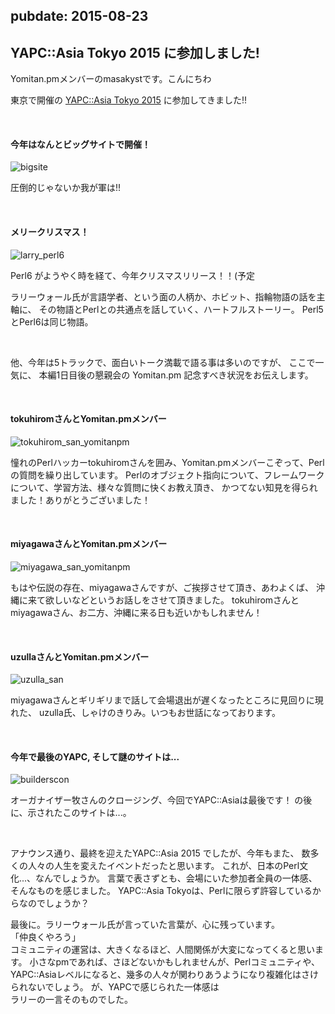 pubdate: 2015-08-23
---
## YAPC::Asia Tokyo 2015 に参加しました!

Yomitan.pmメンバーのmasakystです。こんにちわ

東京で開催の [YAPC::Asia Tokyo 2015](http://yapcasia.org/2015/) に参加してきました!! 

<br>

#### 今年はなんとビッグサイトで開催！

![bigsite](/static/images/201508/bigsite.jpg "ビッグサイト")

圧倒的じゃないか我が軍は!!

<br>

#### メリークリスマス！

![larry_perl6](/static/images/201508/larry_perl6.jpg "ラリーウォール Perl6")

Perl6 がようやく時を経て、今年クリスマスリリース！！(予定

ラリーウォール氏が言語学者、という面の人柄か、ホビット、指輪物語の話を主軸に、
その物語とPerlとの共通点を話していく、ハートフルストーリー。
Perl5とPerl6は同じ物語。


<br>

他、今年は5トラックで、面白いトーク満載で語る事は多いのですが、
ここで一気に、 本編1日目後の懇親会の Yomitan.pm 記念すべき状況をお伝えします。

<br>

#### tokuhiromさんとYomitan.pmメンバー

![tokuhirom_san_yomitanpm](/static/images/201508/tokuhirom_san_yomitanpm.jpg "Tokuhirom さん Yomitan.pm")

憧れのPerlハッカーtokuhiromさんを囲み、Yomitan.pmメンバーこぞって、Perlの質問を繰り出しています。
Perlのオブジェクト指向について、フレームワークについて、学習方法、様々な質問に快くお教え頂き、
かつてない知見を得られました！ありがとうございました！

<br>

#### miyagawaさんとYomitan.pmメンバー

![miyagawa_san_yomitanpm](/static/images/201508/miyagawa_san_yomitanpm.jpg "Miyagawa さん Yomitan.pm")

もはや伝説の存在、miyagawaさんですが、ご挨拶させて頂き、あわよくば、
沖縄に来て欲しいなどというお話しをさせて頂きました。
tokuhiromさんとmiyagawaさん、お二方、沖縄に来る日も近いかもしれません！

<br>

#### uzullaさんとYomitan.pmメンバー

![uzulla_san](/static/images/201508/uzulla_san.jpg "uzulla")

miyagawaさんとギリギリまで話して会場退出が遅くなったところに見回りに現れた、
uzulla氏、しゃけのきりみ。いつもお世話になっております。

<br>

#### 今年で最後のYAPC, そして謎のサイトは...

![builderscon](/static/images/201508/builderscon.jpg "builderscon.io")

オーガナイザー牧さんのクロージング、今回でYAPC::Asiaは最後です！
の後に、示されたこのサイトは...。

<br>

アナウンス通り、最終を迎えたYAPC::Asia 2015 でしたが、今年もまた、
数多くの人々の人生を変えたイベントだったと思います。
これが、日本のPerl文化...、なんでしょうか。
言葉で表さずとも、会場にいた参加者全員の一体感、そんなものを感じました。
YAPC::Asia Tokyoは、Perlに限らず許容しているからなのでしょうか？

最後に。ラリーウォール氏が言っていた言葉が、心に残っています。
<br>
「仲良くやろう」
<br>
コミュニティの運営は、大きくなるほど、人間関係が大変になってくると思います。
小さなpmであれば、さほどないかもしれませんが、Perlコミュニティや、
YAPC::Asiaレベルになると、幾多の人々が関わりあうようになり複雑化はさけられないでしょう。
が、YAPCで感じられた一体感は
<br>
ラリーの一言そのものでした。






